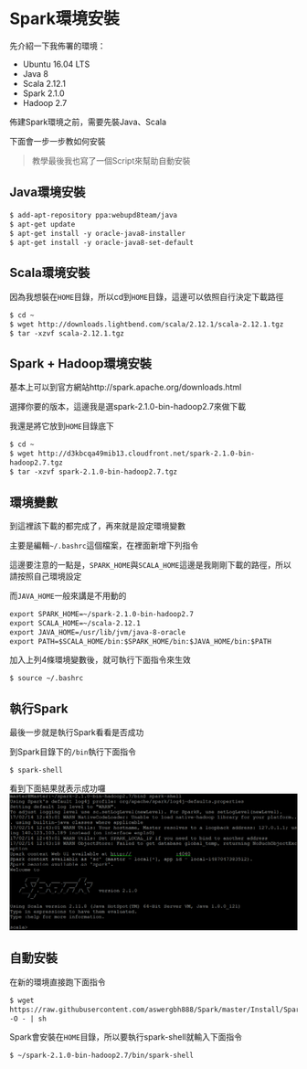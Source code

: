 # Spark環境安裝
先介紹一下我佈署的環境：
- Ubuntu 16.04 LTS
- Java 8
- Scala 2.12.1
- Spark 2.1.0
- Hadoop 2.7

佈建Spark環境之前，需要先裝Java、Scala

下面會一步一步教如何安裝
> 教學最後我也寫了一個Script來幫助自動安裝

## Java環境安裝
```
$ add-apt-repository ppa:webupd8team/java
$ apt-get update
$ apt-get install -y oracle-java8-installer
$ apt-get install -y oracle-java8-set-default
```
## Scala環境安裝
因為我想裝在```HOME```目錄，所以cd到```HOME```目錄，這邊可以依照自行決定下載路徑
```
$ cd ~
$ wget http://downloads.lightbend.com/scala/2.12.1/scala-2.12.1.tgz
$ tar -xzvf scala-2.12.1.tgz
```
## Spark + Hadoop環境安裝
基本上可以到官方網站http://spark.apache.org/downloads.html

選擇你要的版本，這邊我是選spark-2.1.0-bin-hadoop2.7來做下載

我還是將它放到```HOME```目錄底下
```
$ cd ~
$ wget http://d3kbcqa49mib13.cloudfront.net/spark-2.1.0-bin-hadoop2.7.tgz
$ tar -xzvf spark-2.1.0-bin-hadoop2.7.tgz
```
## 環境變數
到這裡該下載的都完成了，再來就是設定環境變數

主要是編輯```~/.bashrc```這個檔案，在裡面新增下列指令

這邊要注意的一點是，```SPARK_HOME```與```SCALA_HOME```這邊是我剛剛下載的路徑，所以請按照自己環境設定

而```JAVA_HOME```一般來講是不用動的
```
export SPARK_HOME=~/spark-2.1.0-bin-hadoop2.7
export SCALA_HOME=~/scala-2.12.1
export JAVA_HOME=/usr/lib/jvm/java-8-oracle
export PATH=$SCALA_HOME/bin:$SPARK_HOME/bin:$JAVA_HOME/bin:$PATH
```
加入上列4條環境變數後，就可執行下面指令來生效
```
$ source ~/.bashrc
```
## 執行Spark
最後一步就是執行Spark看看是否成功

到Spark目錄下的```/bin```執行下面指令
```
$ spark-shell
```
看到下面結果就表示成功囉
![](Images/Spark-Shell.png)
## 自動安裝
在新的環境直接跑下面指令
```
$ wget https://raw.githubusercontent.com/aswergbh888/Spark/master/Install/SparkInstaller.sh -O - | sh
```
Spark會安裝在```HOME```目錄，所以要執行spark-shell就輸入下面指令
```
$ ~/spark-2.1.0-bin-hadoop2.7/bin/spark-shell
```






